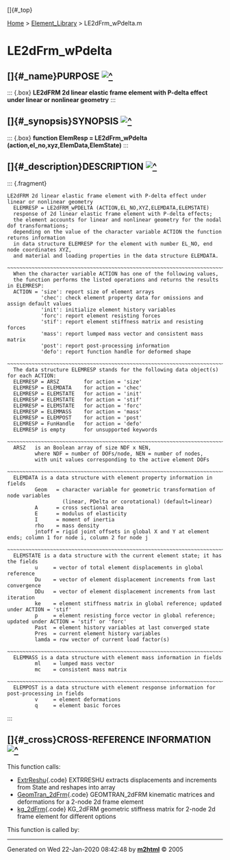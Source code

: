 []{#_top}

<div>

[Home](../FEDEASLab.html) \> [Element_Library](FEDEASLab.html) \>
LE2dFrm_wPdelta.m

</div>

# LE2dFrm_wPdelta

## []{#_name}PURPOSE [![\^](../up.png)](#_top)

::: {.box}
**LE2dFRM 2d linear elastic frame element with P-delta effect under
linear or nonlinear geometry**
:::

## []{#_synopsis}SYNOPSIS [![\^](../up.png)](#_top)

::: {.box}
**function ElemResp = LE2dFrm_wPdelta
(action,el_no,xyz,ElemData,ElemState)**
:::

## []{#_description}DESCRIPTION [![\^](../up.png)](#_top)

::: {.fragment}
``` {.comment}
LE2dFRM 2d linear elastic frame element with P-delta effect under linear or nonlinear geometry   
  ELEMRESP = LE2dFRM_wPDELTA (ACTION,EL_NO,XYZ,ELEMDATA,ELEMSTATE)
  response of 2d linear elastic frame element with P-delta effects;
  the element accounts for linear and nonlinear geometry for the nodal dof transformations; 
  depending on the value of the character variable ACTION the function returns information
  in data structure ELEMRESP for the element with number EL_NO, end node coordinates XYZ,
  and material and loading properties in the data structure ELEMDATA.
  ~~~~~~~~~~~~~~~~~~~~~~~~~~~~~~~~~~~~~~~~~~~~~~~~~~~~~~~~~~~~~~~~~~~~~~~~~~~~~~~~~~~~~~~~~
  When the character variable ACTION has one of the following values,
  the function performs the listed operations and returns the results in ELEMRESP:
  ACTION = 'size': report size of element arrays
           'chec': check element property data for omissions and assign default values
           'init': initialize element history variables
           'forc': report element resisting forces
           'stif': report element stiffness matrix and resisting forces
           'mass': report lumped mass vector and consistent mass matrix
           'post': report post-processing information
           'defo': report function handle for deformed shape
  ~~~~~~~~~~~~~~~~~~~~~~~~~~~~~~~~~~~~~~~~~~~~~~~~~~~~~~~~~~~~~~~~~~~~~~~~~~~~~~~~~~~~~~~~~
  The data structure ELEMRESP stands for the following data object(s) for each ACTION:
  ELEMRESP = ARSZ        for action = 'size' 
  ELEMRESP = ELEMDATA    for action = 'chec'
  ELEMRESP = ELEMSTATE   for action = 'init'
  ELEMRESP = ELEMSTATE   for action = 'stif'
  ELEMRESP = ELEMSTATE   for action = 'forc'
  ELEMRESP = ELEMMASS    for action = 'mass'
  ELEMRESP = ELEMPOST    for action = 'post'
  ELEMRESP = FunHandle   for action = 'defo'
  ELEMRESP is empty      for unsupported keywords
  ~~~~~~~~~~~~~~~~~~~~~~~~~~~~~~~~~~~~~~~~~~~~~~~~~~~~~~~~~~~~~~~~~~~~~~~~~~~~~~~~~~~~~~~~~
  ARSZ   is an Boolean array of size NDF x NEN,
         where NDF = number of DOFs/node, NEN = number of nodes,
         with unit values corresponding to the active element DOFs
  ~~~~~~~~~~~~~~~~~~~~~~~~~~~~~~~~~~~~~~~~~~~~~~~~~~~~~~~~~~~~~~~~~~~~~~~~~~~~~~~~~~~~~~~~~
  ELEMDATA is a data structure with element property information in fields
         Geom   = character variable for geometric transformation of node variables
                  (linear, PDelta or corotational) (default=linear)
         A      = cross sectional area
         E      = modulus of elasticity
         I      = moment of inertia
         rho    = mass density
         jntoff = rigid joint offsets in global X and Y at element ends; column 1 for node i, column 2 for node j
  ~~~~~~~~~~~~~~~~~~~~~~~~~~~~~~~~~~~~~~~~~~~~~~~~~~~~~~~~~~~~~~~~~~~~~~~~~~~~~~~~~~~~~~~~~
  ELEMSTATE is a data structure with the current element state; it has the fields
         u     = vector of total element displacements in global reference
         Du    = vector of element displacement increments from last convergence
         DDu   = vector of element displacement increments from last iteration
         ke    = element stiffness matrix in global reference; updated under ACTION = 'stif'
         p     = element resisting force vector in global reference; updated under ACTION = 'stif' or 'forc'
         Past  = element history variables at last converged state
         Pres  = current element history variables
         lamda = row vector of current load factor(s)
  ~~~~~~~~~~~~~~~~~~~~~~~~~~~~~~~~~~~~~~~~~~~~~~~~~~~~~~~~~~~~~~~~~~~~~~~~~~~~~~~~~~~~~~~~~
  ELEMMASS is a data structure with element mass information in fields
         ml    = lumped mass vector
         mc    = consistent mass matrix
  ~~~~~~~~~~~~~~~~~~~~~~~~~~~~~~~~~~~~~~~~~~~~~~~~~~~~~~~~~~~~~~~~~~~~~~~~~~~~~~~~~~~~~~~~~
  ELEMPOST is a data structure with element response information for post-processing in fields
         v     = element deformations
         q     = element basic forces
```
:::

## []{#_cross}CROSS-REFERENCE INFORMATION [![\^](../up.png)](#_top)

This function calls:

-   [ExtrReshu](ExtrReshu.html "function [u,Du,DDu] = ExtrReshu (State,ndf,nen)"){.code}
    EXTRRESHU extracts displacements and increments from State and
    reshapes into array
-   [GeomTran_2dFrm](GeomTran_2dFrm.html "function [ag,bg,ab,v,Dv,DDv] = GeomTran_2dFrm (option,xyz,GeomData,u,Du,DDu)"){.code}
    GEOMTRAN_2dFRM kinematic matrices and deformations for a 2-node 2d
    frame element
-   [kg_2dFrm](kg_2dFrm.html "function kg = kg_2dFrm (option,xyz,u,q)"){.code}
    KG_2dFRM geometric stiffness matrix for 2-node 2d frame element for
    different options

This function is called by:

------------------------------------------------------------------------

Generated on Wed 22-Jan-2020 08:42:48 by
**[m2html](http://www.artefact.tk/software/matlab/m2html/ "Matlab Documentation in HTML")**
© 2005
